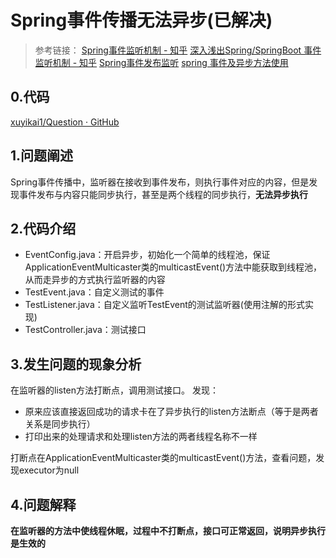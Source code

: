 # Spring事件传播无法异步(已解决)

> 参考链接：
> [Spring事件监听机制 - 知乎](https://zhuanlan.zhihu.com/p/101128672)
> [深入浅出Spring/SpringBoot 事件监听机制 - 知乎](https://zhuanlan.zhihu.com/p/145927110)
> [Spring事件发布监听](https://blog.csdn.net/fenglllle/article/details/88370998)
> [spring 事件及异步方法使用](http://zhengw-tech.com/2019/11/30/practical-spring-function/)

## 0.代码

[xuyikai1/Question · GitHub](https://github.com/xuyikai1/Question)

## 1.问题阐述
Spring事件传播中，监听器在接收到事件发布，则执行事件对应的内容，但是发现事件发布与内容只能同步执行，甚至是两个线程的同步执行，**无法异步执行**

## 2.代码介绍

- EventConfig.java：开启异步，初始化一个简单的线程池，保证ApplicationEventMulticaster类的multicastEvent()方法中能获取到线程池，从而走异步的方式执行监听器的内容
- TestEvent.java：自定义测试的事件
- TestListener.java：自定义监听TestEvent的测试监听器(使用注解的形式实现)
- TestController.java：测试接口

## 3.发生问题的现象分析

在监听器的listen方法打断点，调用测试接口。
发现：
- 原来应该直接返回成功的请求卡在了异步执行的listen方法断点（等于是两者关系是同步执行）
- 打印出来的处理请求和处理listen方法的两者线程名称不一样

打断点在ApplicationEventMulticaster类的multicastEvent()方法，查看问题，发现executor为null

## 4.问题解释

**在监听器的方法中使线程休眠，过程中不打断点，接口可正常返回，说明异步执行是生效的**
